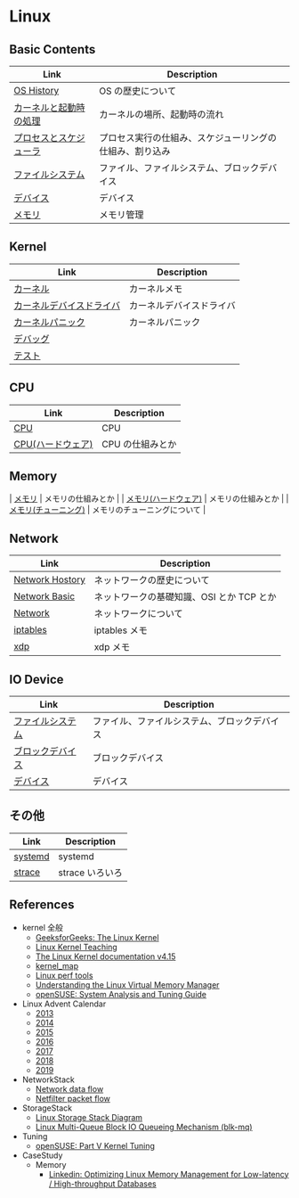 # Linux

## Basic Contents

| Link                                           | Description                                              |
| ---------------------------------------------- | -------------------------------------------------------- |
| [OS History](os_history)                       | OS の歴史について                                        |
| [カーネルと起動時の処理](kernel_boot.md)       | カーネルの場所、起動時の流れ                             |
| [プロセスとスケジューラ](process_scheduler.md) | プロセス実行の仕組み、スケジューリングの仕組み、割り込み |
| [ファイルシステム](filesystem.md)              | ファイル、ファイルシステム、ブロックデバイス             |
| [デバイス](device.md)                          | デバイス                                                 |
| [メモリ](memory.md)                            | メモリ管理                                               |

## Kernel

| Link                                         | Description              |
| -------------------------------------------- | ------------------------ |
| [カーネル](kernel.md)                        | カーネルメモ             |
| [カーネルデバイスドライバ](kernel_driver.md) | カーネルデバイスドライバ |
| [カーネルパニック](kernel_panic.md)          | カーネルパニック         |
| [デバッグ](debugging.md)                     |                          |
| [テスト](testing.md)                         |                          |

## CPU

| Link                                 | Description      |
| ------------------------------------ | ---------------- |
| [CPU](cpu.md)                        | CPU              |
| [CPU(ハードウェア)](cpu_hardware.md) | CPU の仕組みとか |

## Memory

| [メモリ](memory.md) | メモリの仕組みとか |
| [メモリ(ハードウェア)](memory_hardware.md) | メモリの仕組みとか |
| [メモリ(チューニング)](memory_hardware.md) | メモリのチューニングについて |

## Network

| Link                                  | Description                               |
| ------------------------------------- | ----------------------------------------- |
| [Network Hostory](network_history.md) | ネットワークの歴史について                |
| [Network Basic](network_basic.md)     | ネットワークの基礎知識、OSI とか TCP とか |
| [Network](network.md)                 | ネットワークについて                      |
| [iptables](iptables.md)               | iptables メモ                             |
| [xdp](xdp.md)                         | xdp メモ                                  |

## IO Device

| Link                               | Description                                  |
| ---------------------------------- | -------------------------------------------- |
| [ファイルシステム](filesystem.md)  | ファイル、ファイルシステム、ブロックデバイス |
| [ブロックデバイス](blockdevice.md) | ブロックデバイス                             |
| [デバイス](device.md)              | デバイス                                     |

## その他

| Link                  | Description     |
| --------------------- | --------------- |
| [systemd](systemd.md) | systemd         |
| [strace](strace.md)   | strace いろいろ |

## References

- kernel 全般
  - [GeeksforGeeks: The Linux Kernel](https://www.geeksforgeeks.org/the-linux-kernel/)
  - [Linux Kernel Teaching](https://linux-kernel-labs.github.io/refs/heads/master/index.html)
  - [The Linux Kernel documentation v4.15](https://www.kernel.org/doc/html/v4.15/index.html)
  - [kernel_map](http://www.makelinux.net/kernel_map/)
  - [Linux perf tools](http://www.brendangregg.com/Perf/linuxperftools.png)
  - [Understanding the Linux Virtual Memory Manager](https://www.kernel.org/doc/gorman/html/understand/)
  - [openSUSE: System Analysis and Tuning Guide](https://doc.opensuse.org/documentation/leap/archive/42.3/tuning/html/book.sle.tuning/book.sle.tuning.html)
- Linux Advent Calendar
  - [2013](https://qiita.com/advent-calendar/2013/linux)
  - [2014](https://qiita.com/advent-calendar/2014/linux)
  - [2015](https://qiita.com/advent-calendar/2015/linux)
  - [2016](https://qiita.com/advent-calendar/2016/linux)
  - [2017](https://qiita.com/advent-calendar/2017/linux)
  - [2018](https://qiita.com/advent-calendar/2018/linux)
  - [2019](https://qiita.com/advent-calendar/2019/linux)
- NetworkStack
  - [Network data flow](https://mwiki.static.linuxfound.org/images/1/1c/Network_data_flow_through_kernel.png)
  - [Netfilter packet flow](https://upload.wikimedia.org/wikipedia/commons/3/37/Netfilter-packet-flow.svg)
- StorageStack
  - [Linux Storage Stack Diagram](https://www.thomas-krenn.com/en/wiki/Linux_Storage_Stack_Diagram)
  - [Linux Multi-Queue Block IO Queueing Mechanism (blk-mq)](<https://www.thomas-krenn.com/en/wiki/Linux_Multi-Queue_Block_IO_Queueing_Mechanism_(blk-mq)>)
- Tuning
  - [openSUSE: Part V Kernel Tuning](https://doc.opensuse.org/documentation/leap/archive/42.3/tuning/html/book.sle.tuning/part.tuning.kernel.html)
- CaseStudy
  - Memory
    - [Linkedin: Optimizing Linux Memory Management for Low-latency / High-throughput Databases](https://engineering.linkedin.com/performance/optimizing-linux-memory-management-low-latency-high-throughput-databases)
